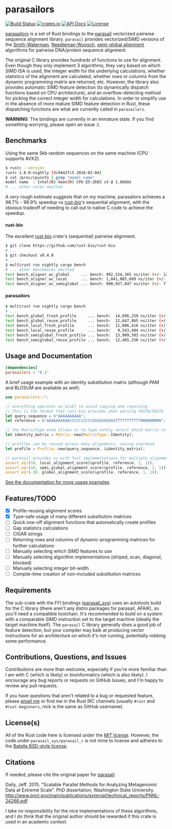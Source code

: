 # parasailors

[![Build Status](https://img.shields.io/travis/dikaiosune/parasailors/master.svg?style=flat-square)](https://travis-ci.org/dikaiosune/parasailors) [![crates.io](https://img.shields.io/crates/v/parasailors.svg?style=flat-square)](https://crates.io/crates/parasailors/) [![API Docs](https://img.shields.io/badge/API-docs-blue.svg?style=flat-square)](https://dikaiosune.github.io/parasailors) [![License](https://img.shields.io/badge/license-MIT-lightgray.svg?style=flat-square)](https://github.com/dikaiosune/parasailors/blob/master/LICENSE)

[parasailors](https://github.com/dikaiosune/parasailors) is a set of Rust bindings to the [parasail](https://github.com/jeffdaily/parasail) vectorized pairwise sequence alignment library. `parasail` provides vectorized/SIMD versions of the [Smith-Waterman](https://en.wikipedia.org/wiki/Smith%E2%80%93Waterman_algorithm), [Needleman-Wunsch](https://en.wikipedia.org/wiki/Needleman%E2%80%93Wunsch_algorithm), [semi-global alignment](https://en.wikipedia.org/wiki/Sequence_alignment#Global_and_local_alignments) algorithms for pairwise DNA/protein sequence alignment.

The original C library provides hundreds of functions to use for alignment. Even though they only implement 3 algorithms, they vary based on which SIMD ISA is used, the integer width for the underlying calculations, whether statistics of the alignment are calculated, whether rows or columns from the dynamic programming matrix are returned, etc. However, the library also provides automatic SIMD feature detection (to dynamically dispatch functions based on CPU architecture), and an overflow-detecting method for picking the correct integer width for calculations. In order to simplify use in the absence of more mature SIMD feature detection in Rust, these dispatching functions are what are currently called in `parasailors`.

**WARNING**: The bindings are currently in an immature state. If you find something worrying, please open an issue :).

## Benchmarks

Using the same 5kb random sequences on the same machine (CPU supports AVX2).

```bash
$ rustc --version
rustc 1.8.0-nightly (3c9442fc5 2016-02-04)
$ cat /proc/cpuinfo | grep "model name"
model name	: Intel(R) Xeon(R) CPU E5-2603 v3 @ 1.60GHz
# ... other cores omitted
```

A *very* rough estimate suggests that on my machine, parasailors achieves a 98.7% - 98.9% speedup vs [rust-bio](https://github.com/rust-bio/rust-bio)'s sequential alignment, with the obvious tradeoff of needing to call out to native C code to achieve the speedup.

#### rust-bio

The excellent [rust-bio](https://github.com/rust-bio/rust-bio) crate's (sequential) pairwise alignment.

```bash
$ git clone https://github.com/rust-bio/rust-bio
# ...
$ git checkout v0.4.0
# ...
$ multirust run nightly cargo bench
# ... other benchmarks omitted
test bench_aligner_wc_global     ... bench: 992,524,365 ns/iter (+/- 12,619,674)
test bench_aligner_wc_local      ... bench: 1,041,005,609 ns/iter (+/- 14,608,932)
test bench_aligner_wc_semiglobal ... bench: 990,937,047 ns/iter (+/- 7,047,941)
```

#### parasailors

```bash
$ multirust run nightly cargo bench
# ...
test bench_global_fresh_profile     ... bench:  14,096,259 ns/iter (+/- 50,964)
test bench_global_reuse_profile     ... bench:  12,647,865 ns/iter (+/- 55,200)
test bench_local_fresh_profile      ... bench:  11,006,416 ns/iter (+/- 35,788)
test bench_local_reuse_profile      ... bench:   9,543,404 ns/iter (+/- 49,748)
test bench_semiglobal_fresh_profile ... bench:  13,909,503 ns/iter (+/- 30,403)
test bench_semiglobal_reuse_profile ... bench:  12,465,250 ns/iter (+/- 52,930)
```

## Usage and Documentation

```toml
[dependencies]
parasailors = "0.1"
```

A brief usage example with an identity substitution matrix (although PAM and BLOSUM are available as well):

```rust
use parasailors::*;

// everything operates on &[u8] to avoid copying and reparsing
// this is the format that rust-bio provides when parsing FASTA/FASTQ
let query_sequence = b"AAAAAAAAAA";
let reference = b"AAAAAAAAAACCCCCCCCCCGGGGGGGGGGTTTTTTTTTTTNNNNNNNNN";

// the MatrixType enum allows us to type-safely select which matrix to use
let identity_matrix = Matrix::new(MatrixType::Identity);

// profiles can be reused across many alignments, saving overhead
let profile = Profile::new(query_sequence, &identity_matrix);

// parasail provides us with fast implementations for multiple alignment types
assert_eq!(10, local_alignment_score(&profile, reference, 1, 1));
assert_eq!(10, semi_global_alignment_score(&profile, reference, 1, 1));
assert_eq!(-30, global_alignment_score(&profile, reference, 1, 1));
```

[See the documentation for more usage examples](https://dikaiosune.github.io/parasailors).

## Features/TODO

- [x] Profile-reusing alignment scores
- [x] Type-safe usage of many different substitution matrices
- [ ] Quick one-off alignment functions that automatically create profiles
- [ ] Gap statistics calculations
- [ ] CIGAR strings
- [ ] Returning rows and columns of dynamic-programming matrices for further calculations
- [ ] Manually selecting which SIMD features to use
- [ ] Manually selecting algorithm implementations (striped, scan, diagonal, blocked)
- [ ] Manually selecting integer bit-width
- [ ] Compile-time creation of non-included substitution matrices

## Requirements

The sub-crate with the FFI bindings ([parasail_sys](https://github.com/dikaiosune/parasail-sys)) uses an autotools build for the C library (there aren't any distro packages for parasail, AFAIK), so you'll need a compatible toolchain. It's recommended to build on a system with a comparable SIMD instruction set to the target machine (ideally the target machine itself). The `parasail` C library generally does a good job of feature detection, but your compiler may balk at producing vector instructions for an architecture on which it's not running, potentially robbing some performance.

## Contributions, Questions, and Issues

Contributions are more than welcome, especially if you're more familiar than I am with C (which is likely) or bioinformatics (which is also likely). I encourage any bug reports or requests on GitHub Issues, and I'm happy to review any pull requests.

If you have questions that aren't related to a bug or requested feature, please [email me](mailto:adam.n.perry@gmail.com) or find me in the Rust IRC channels (usually `#rust` and `#rust-beginners`, nick is the same as GitHub username).

## License(s)

All of the Rust code here is licensed under the [MIT license](https://opensource.org/licenses/MIT). However, the code under `parasail_sys/parasail_c` is not mine to license and adheres to the [Batelle BSD-style license](https://github.com/jeffdaily/parasail/blob/master/README.md#license-battelle-bsd-style).

## Citations

If needed, please cite the original paper for [parasail](https://github.com/jeffdaily/parasail/):

Daily, Jeff. 2015. "Scalable Parallel Methods for Analyzing Metagenomic Data at Extreme Scale". PhD dissertation, Washington State University.  http://www.pnnl.gov/main/publications/external/technical_reports/PNNL-24266.pdf

I take no responsibility for the nice implementations of these algorithms, and I do think that the original author should be rewarded if this crate is used in an academic context.
